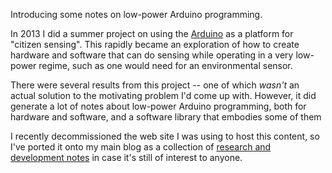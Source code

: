 Introducing some notes on low-power Arduino programming.

<!--more-->

In 2013 I did a summer project on using the <a href="http://arduino.cc">Arduino</a> as a platform for "citizen sensing". This rapidly became an exploration of how to create hardware and software that can do sensing while operating in a very low-power regime, such as one would need for an environmental sensor.

There were several results from this project -- one of which <em>wasn't</em> an actual solution to the motivating problem I'd come up with. However, it did generate a lot of notes about low-power Arduino programming, both for hardware and software, and a software library that embodies some of them

I recently decommissioned the web site I was using to host this content, so I've ported it onto my main blog as a collection of <a href="/development/projects/citizen-sensing/">research and development notes</a> in case it's still of interest to anyone.

